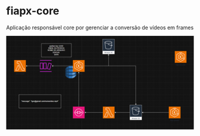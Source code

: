 # fiapx-core
Aplicação responsável core por gerenciar a conversão de vídeos em frames

![Texto alternativo](./docs/Arquitetura-macro.png)